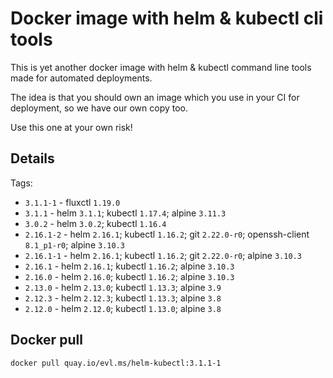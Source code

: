 # Docker image with helm & kubectl cli tools

This is yet another docker image with helm & kubectl command line tools made for automated deployments.

The idea is that you should own an image which you use in your CI for deployment, so we have our own copy too.

Use this one at your own risk!

## Details

Tags:
* `3.1.1-1` - fluxctl `1.19.0`
* `3.1.1` - helm `3.1.1`; kubectl `1.17.4`; alpine `3.11.3`
* `3.0.2` - helm `3.0.2`; kubectl `1.16.4`
* `2.16.1-2` - helm `2.16.1`; kubectl `1.16.2`; git `2.22.0-r0`; openssh-client `8.1_p1-r0`; alpine `3.10.3`
* `2.16.1-1` - helm `2.16.1`; kubectl `1.16.2`; git `2.22.0-r0`;  alpine `3.10.3`
* `2.16.1` - helm `2.16.1`; kubectl `1.16.2`; alpine `3.10.3`
* `2.16.0` - helm `2.16.0`; kubectl `1.16.2`; alpine `3.10.3`
* `2.13.0` - helm `2.13.0`; kubectl `1.13.3`; alpine `3.9`
* `2.12.3` - helm `2.12.3`; kubectl `1.13.3`; alpine `3.8`
* `2.12.0` - helm `2.12.0`; kubectl `1.13.0`; alpine `3.8`

## Docker pull

```shell
docker pull quay.io/evl.ms/helm-kubectl:3.1.1-1
```
